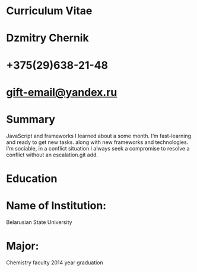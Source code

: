 # Curriculum Vitae
# Dzmitry Chernik
# +375(29)638-21-48
# gift-email@yandex.ru
# Summary
JavaScript and frameworks I learned about a some month. I’m fast-learning and ready to get new tasks.
along with new frameworks and technologies. I‘m sociable, in а conflict situation I always seek a compromise to resolve a conflict without an escalation.git add.
# Education
# Name of Institution:  
Belarusian State University
# Major:
Chemistry faculty
2014 year graduation